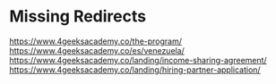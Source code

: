 # Missing Redirects

https://www.4geeksacademy.co/the-program/
https://www.4geeksacademy.co/es/venezuela/
https://www.4geeksacademy.co/landing/income-sharing-agreement/
https://www.4geeksacademy.co/landing/hiring-partner-application/